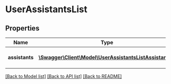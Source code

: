# UserAssistantsList

## Properties
Name | Type | Description | Notes
------------ | ------------- | ------------- | -------------
**assistants** | [**\Swagger\Client\Model\UserAssistantsListAssistants[]**](UserAssistantsListAssistants.md) | List of User&#39;s assistants | [optional] 

[[Back to Model list]](../README.md#documentation-for-models) [[Back to API list]](../README.md#documentation-for-api-endpoints) [[Back to README]](../README.md)


